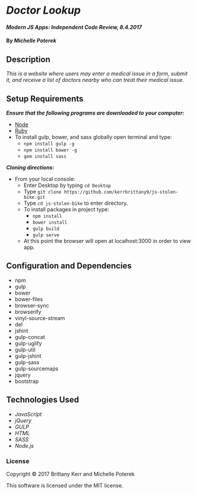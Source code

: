 # _Doctor Lookup_

#### _Modern JS Apps: Independent Code Review, 8.4.2017_

#### By _**Michelle Poterek**_

## Description

_This is a website where users may enter a medical issue in a form, submit it, and receive a list of doctors nearby who can treat their medical issue._

## Setup Requirements

_**Ensure that the following programs are downloaded to your computer:**_

  * [Node](https://nodejs.org/en/)
  * [Ruby](https://www.ruby-lang.org/en/downloads/)
  * To install gulp, bower, and sass globally open terminal and type:
    * `npm install gulp -g`
    * `npm install bower -g`
    * `gem install sass`

_**Cloning directions:**_
  * From your local console:
    * Enter Desktop by typing `cd Desktop`
    * Type `git clone https://github.com/kerrbrittany9/js-stolen-bike.git`
    * Type `cd js-stolen-bike` to enter directory.
    * To install packages in project type:
      * `npm install`
      * `bower install`
      * `gulp build`
      * `gulp serve`
    * At this point the browser will open at localhost:3000 in order to view app.


## Configuration and Dependencies
* npm
* gulp
* bower
* bower-files
* browser-sync
* browserify
* vinyl-source-stream
* del
* jshint
* gulp-concat
* gulp-uglify
* gulp-util
* gulp-jshint
* gulp-sass
* gulp-sourcemaps
* jquery
* bootstrap

## Technologies Used

* _JavaScript_
* _jQuery_
* _GULP_
* _HTML_
* _SASS_
* _Node.js_

### License

Copyright &copy; 2017 Brittany Kerr and Michelle Poterek

This software is licensed under the MIT license.
